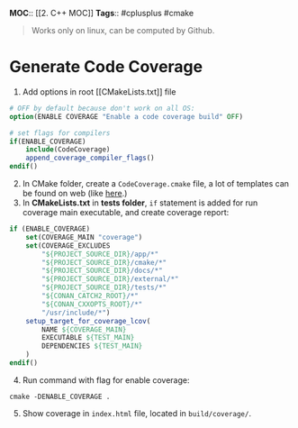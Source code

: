 **MOC**:: [[2. C++ MOC]]
**Tags**:: #cplusplus #cmake 

> Works only on linux, can be computed by Github.

# Generate Code Coverage
1. Add options in root [[CMakeLists.txt]] file
```cmake
# OFF by default because don't work on all OS:
option(ENABLE COVERAGE "Enable a code coverage build" OFF)

# set flags for compilers
if(ENABLE_COVERAGE)
	include(CodeCoverage)
	append_coverage_compiler_flags()
endif()
```
2. In CMake folder, create a `CodeCoverage.cmake` file, a lot of templates can be found on web (like [here](https://github.com/franneck94/UdemyCmake/blob/master/2_CMake/12_Final/cmake/CodeCoverage.cmake).)
3. In **CMakeLists.txt** in **tests folder**, `if` statement is added for run coverage main executable, and create coverage report:
```cmake
if (ENABLE_COVERAGE)
	set(COVERAGE_MAIN "coverage")
	set(COVERAGE_EXCLUDES
		"${PROJECT_SOURCE_DIR}/app/*"
		"${PROJECT_SOURCE_DIR}/cmake/*"
		"${PROJECT_SOURCE_DIR}/docs/*"
		"${PROJECT_SOURCE_DIR}/external/*"
		"${PROJECT_SOURCE_DIR}/tests/*"
		"${CONAN_CATCH2_ROOT}/*"
		"${CONAN_CXXOPTS_ROOT}/*"
		"/usr/include/*")
	setup_target_for_coverage_lcov(
		NAME ${COVERAGE_MAIN}
		EXECUTABLE ${TEST_MAIN}
		DEPENDENCIES ${TEST_MAIN}
	)
endif()
```
4. Run command with flag for enable coverage:
```shell
cmake -DENABLE_COVERAGE .
```
5. Show coverage in `index.html` file, located in `build/coverage/`.
